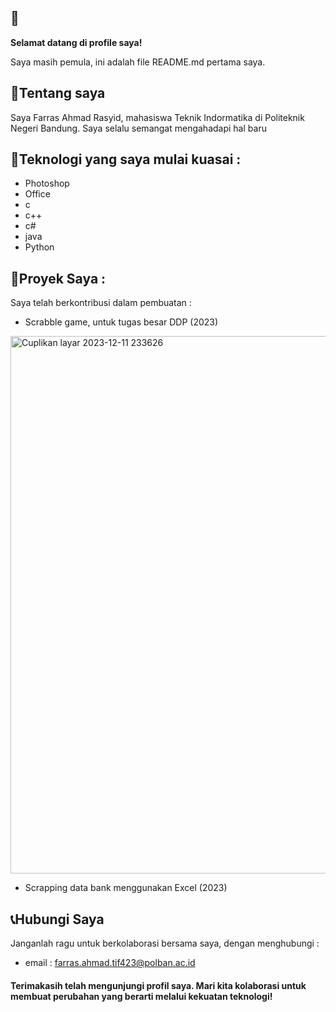 ## 👋

<!--
**bamoebin/bamoebin** is a ✨ _special_ ✨ repository because its `README.md` (this file) appears on your GitHub profile.-->
**Selamat datang di profile saya!**

Saya masih pemula, ini adalah file README.md pertama saya. 
## 🤵Tentang saya
Saya Farras Ahmad Rasyid, mahasiswa Teknik Indormatika di Politeknik Negeri Bandung. 
Saya selalu semangat mengahadapi hal baru

## 🔭Teknologi yang saya mulai kuasai :
- Photoshop
- Office
- c
- c++
- c#
- java
- Python

## 🤖Proyek Saya :
Saya telah berkontribusi dalam pembuatan :

- Scrabble game, untuk tugas besar DDP (2023)
<img width="860" alt="Cuplikan layar 2023-12-11 233626" src="https://github.com/bamoebin/bamoebin/assets/150256165/48b14acd-1e81-4b40-be58-bda24db4a511">

- Scrapping data bank menggunakan Excel (2023)

## 📞Hubungi Saya
Janganlah ragu untuk berkolaborasi bersama saya, dengan menghubungi :

- email : farras.ahmad.tif423@polban.ac.id

#### Terimakasih telah mengunjungi profil saya.  Mari kita kolaborasi untuk membuat perubahan yang berarti melalui kekuatan teknologi!
